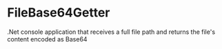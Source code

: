 # FileBase64Getter
.Net console application that receives a full file path and returns the file's content encoded as Base64
